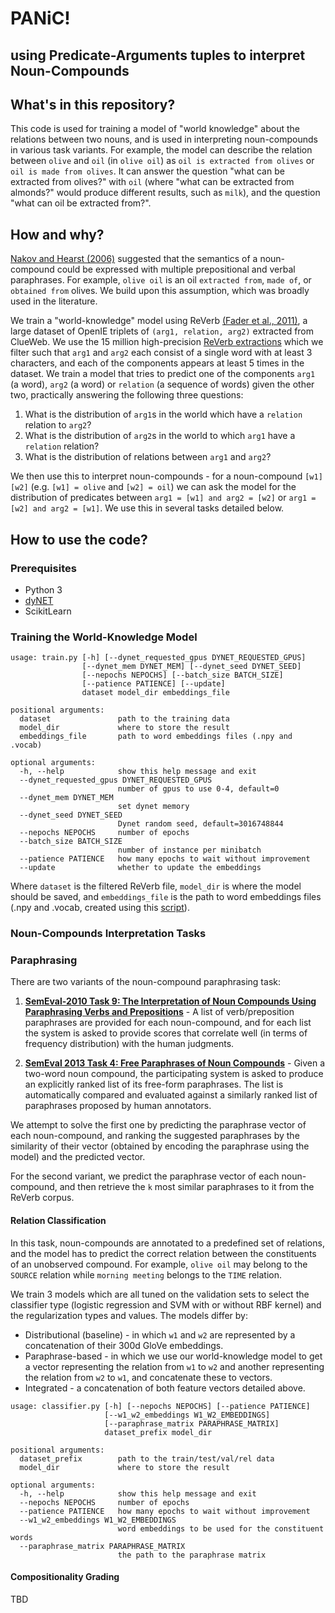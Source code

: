 # **PANiC!**
## using **P**redicate-**A**rguments tuples to interpret **N**oun-**C**ompounds

## What's in this repository?

This code is used for training a model of "world knowledge" about the relations between two nouns, 
and is used in interpreting noun-compounds in various task variants. 
For example, the model can describe the relation between `olive` and `oil` (in `olive oil`) as 
`oil is extracted from olives` or `oil is made from olives`. 
It can answer the question "what can be extracted from olives?" with `oil` 
(where "what can be extracted from almonds?" would produce different results, such as `milk`), 
and the question "what can oil be extracted from?".

## How and why?

[Nakov and Hearst (2006)](https://link.springer.com/chapter/10.1007/11861461_25) suggested that the semantics of a noun-compound 
could be expressed with multiple prepositional and verbal paraphrases. 
For example, `olive oil` is an oil `extracted from`, `made of`, or `obtained from` olives. 
We build upon this assumption, which was broadly used in the literature. 

We train a "world-knowledge" model using ReVerb [(Fader et al., 2011)](http://reverb.cs.washington.edu/emnlp11.pdf), 
a large dataset of OpenIE triplets of `(arg1, relation, arg2)` extracted from ClueWeb. 
We use the 15 million high-precision [ReVerb extractions](http://reverb.cs.washington.edu/reverb_clueweb_tuples-1.1.txt.gz) 
which we filter such that `arg1` and `arg2` each consist of a single word with at least 3 characters, 
and each of the components appears at least 5 times in the dataset. 
We train a model that tries to predict one of the components 
`arg1` (a word), `arg2` (a word) or `relation` (a sequence of words) given the other two,
 practically answering the following three questions:

1. What is the distribution of `arg1`s in the world which have a `relation` relation to `arg2`?
2. What is the distribution of `arg2`s in the world to which `arg1` have a `relation` relation?
3. What is the distribution of relations between `arg1` and `arg2`?

We then use this to interpret noun-compounds - for a noun-compound `[w1] [w2]` 
(e.g. `[w1] = olive` and `[w2] = oil`) we can ask the model for the distribution of 
predicates between `arg1 = [w1] and arg2 = [w2]` or `arg1 = [w2] and arg2 = [w1]`. 
We use this in several tasks detailed below.

## How to use the code?

### Prerequisites

- Python 3
- [dyNET](https://dynet.readthedocs.io)
- ScikitLearn

### Training the World-Knowledge Model

```
usage: train.py [-h] [--dynet_requested_gpus DYNET_REQUESTED_GPUS]
                [--dynet_mem DYNET_MEM] [--dynet_seed DYNET_SEED]
                [--nepochs NEPOCHS] [--batch_size BATCH_SIZE]
                [--patience PATIENCE] [--update]
                dataset model_dir embeddings_file

positional arguments:
  dataset               path to the training data
  model_dir             where to store the result
  embeddings_file       path to word embeddings files (.npy and .vocab)

optional arguments:
  -h, --help            show this help message and exit
  --dynet_requested_gpus DYNET_REQUESTED_GPUS
                        number of gpus to use 0-4, default=0
  --dynet_mem DYNET_MEM
                        set dynet memory
  --dynet_seed DYNET_SEED
                        Dynet random seed, default=3016748844
  --nepochs NEPOCHS     number of epochs
  --batch_size BATCH_SIZE
                        number of instance per minibatch
  --patience PATIENCE   how many epochs to wait without improvement
  --update              whether to update the embeddings
```

Where `dataset` is the filtered ReVerb file, 
`model_dir` is where the model should be saved, and `embeddings_file` is the path to word embeddings files 
(.npy and .vocab, created using this [script](https://github.com/vered1986/PythonUtils/blob/master/word_embeddings/format_convertion/convert_text_embeddings_to_binary.py)).

### Noun-Compounds Interpretation Tasks

### Paraphrasing

There are two variants of the noun-compound paraphrasing task:

1. **[SemEval-2010 Task 9: The Interpretation of Noun Compounds Using Paraphrasing Verbs and Prepositions](http://semeval2.fbk.eu)** -
A list of verb/preposition paraphrases are provided for each noun-compound, and for each list the system is asked to provide scores 
that correlate well (in terms of frequency distribution) with the human judgments.

2. **[SemEval 2013 Task 4: Free Paraphrases of Noun Compounds](https://www.cs.york.ac.uk/semeval-2013/task4/index.php)** - 
Given a two-word noun compound, the participating system is asked to produce 
an explicitly ranked list of its free-form paraphrases. The list is automatically compared and evaluated against a similarly ranked list 
of paraphrases proposed by human annotators.

We attempt to solve the first one by predicting the paraphrase vector of each noun-compound, 
and ranking the suggested paraphrases by the similarity of their vector (obtained by encoding the paraphrase using the model) 
and the predicted vector. 

For the second variant, we predict the paraphrase vector of each noun-compound, 
and then retrieve the `k` most similar paraphrases to it from the ReVerb corpus. 


#### Relation Classification

In this task, noun-compounds are annotated to a predefined set of relations, and the model has to predict the correct 
relation between the constituents of an unobserved compound. For example, `olive oil` may belong to the `SOURCE` relation 
while `morning meeting` belongs to the `TIME` relation. 

We train 3 models which are all tuned on the validation sets 
to select the classifier type (logistic regression and SVM with or without RBF kernel) 
and the regularization types and values. The models differ by:

* Distributional (baseline) - in which `w1` and `w2` are represented by a concatenation of their 300d GloVe embeddings.
* Paraphrase-based - in which we use our world-knowledge model to get a vector representing the relation from `w1` to `w2` and another representing the relation from `w2` to `w1`, and concatenate these to vectors.
* Integrated - a concatenation of both feature vectors detailed above.  

```
usage: classifier.py [-h] [--nepochs NEPOCHS] [--patience PATIENCE]
                     [--w1_w2_embeddings W1_W2_EMBEDDINGS]
                     [--paraphrase_matrix PARAPHRASE_MATRIX]
                     dataset_prefix model_dir

positional arguments:
  dataset_prefix        path to the train/test/val/rel data
  model_dir             where to store the result

optional arguments:
  -h, --help            show this help message and exit
  --nepochs NEPOCHS     number of epochs
  --patience PATIENCE   how many epochs to wait without improvement
  --w1_w2_embeddings W1_W2_EMBEDDINGS
                        word embeddings to be used for the constituent words
  --paraphrase_matrix PARAPHRASE_MATRIX
                        the path to the paraphrase matrix

```


#### Compositionality Grading

TBD